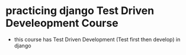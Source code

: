 # practicing django Test Driven Develeopment Course 

- this course has Test Driven Development (Test first then develop) in django
